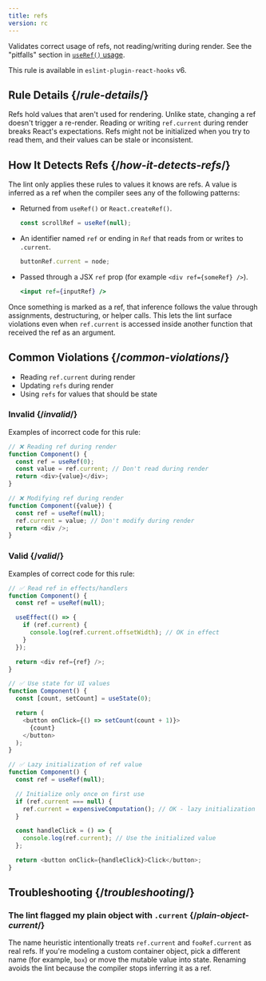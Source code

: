 ```yaml
---
title: refs
version: rc
---
```


<Intro>

Validates correct usage of refs, not reading/writing during render. See the "pitfalls" section in [`useRef()` usage](/reference/react/useRef#usage).

</Intro>

<Note>

This rule is available in `eslint-plugin-react-hooks` v6.

</Note>

## Rule Details {/*rule-details*/}

Refs hold values that aren't used for rendering. Unlike state, changing a ref doesn't trigger a re-render. Reading or writing `ref.current` during render breaks React's expectations. Refs might not be initialized when you try to read them, and their values can be stale or inconsistent.

## How It Detects Refs {/*how-it-detects-refs*/}

The lint only applies these rules to values it knows are refs. A value is inferred as a ref when the compiler sees any of the following patterns:

- Returned from `useRef()` or `React.createRef()`.

  ```js
  const scrollRef = useRef(null);
  ```

- An identifier named `ref` or ending in `Ref` that reads from or writes to `.current`.

  ```js
  buttonRef.current = node;
  ```

- Passed through a JSX `ref` prop (for example `<div ref={someRef} />`).

  ```jsx
  <input ref={inputRef} />
  ```

Once something is marked as a ref, that inference follows the value through assignments, destructuring, or helper calls. This lets the lint surface violations even when `ref.current` is accessed inside another function that received the ref as an argument.

## Common Violations {/*common-violations*/}

- Reading `ref.current` during render
- Updating `refs` during render
- Using `refs` for values that should be state

### Invalid {/*invalid*/}

Examples of incorrect code for this rule:

```js
// ❌ Reading ref during render
function Component() {
  const ref = useRef(0);
  const value = ref.current; // Don't read during render
  return <div>{value}</div>;
}

// ❌ Modifying ref during render
function Component({value}) {
  const ref = useRef(null);
  ref.current = value; // Don't modify during render
  return <div />;
}
```

### Valid {/*valid*/}

Examples of correct code for this rule:

```js
// ✅ Read ref in effects/handlers
function Component() {
  const ref = useRef(null);

  useEffect(() => {
    if (ref.current) {
      console.log(ref.current.offsetWidth); // OK in effect
    }
  });

  return <div ref={ref} />;
}

// ✅ Use state for UI values
function Component() {
  const [count, setCount] = useState(0);

  return (
    <button onClick={() => setCount(count + 1)}>
      {count}
    </button>
  );
}

// ✅ Lazy initialization of ref value
function Component() {
  const ref = useRef(null);

  // Initialize only once on first use
  if (ref.current === null) {
    ref.current = expensiveComputation(); // OK - lazy initialization
  }

  const handleClick = () => {
    console.log(ref.current); // Use the initialized value
  };

  return <button onClick={handleClick}>Click</button>;
}
```

## Troubleshooting {/*troubleshooting*/}

### The lint flagged my plain object with `.current` {/*plain-object-current*/}

The name heuristic intentionally treats `ref.current` and `fooRef.current` as real refs. If you're modeling a custom container object, pick a different name (for example, `box`) or move the mutable value into state. Renaming avoids the lint because the compiler stops inferring it as a ref.
